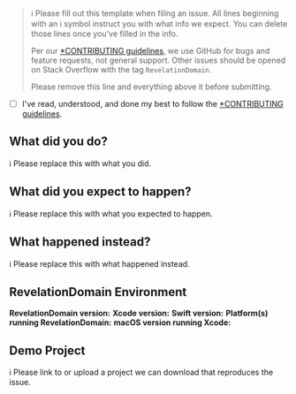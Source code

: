 > ℹ Please fill out this template when filing an issue.
> All lines beginning with an ℹ symbol instruct you with what info we expect. You can delete those lines once you've filled in the info.
>
> Per our [*CONTRIBUTING guidelines](https://github.com/RahulKatariya/RevelationDomain/blob/master/CONTRIBUTING.md), we use GitHub for
> bugs and feature requests, not general support. Other issues should be opened on Stack Overflow with the tag `RevelationDomain`.
>
> Please remove this line and everything above it before submitting.

* [ ] I've read, understood, and done my best to follow the [*CONTRIBUTING guidelines](https://github.com/RahulKatariya/RevelationDomain/blob/master/CONTRIBUTING.md).

## What did you do?

ℹ Please replace this with what you did.

## What did you expect to happen?

ℹ Please replace this with what you expected to happen.

## What happened instead?

ℹ Please replace this with what happened instead.

## RevelationDomain Environment

**RevelationDomain version:**
**Xcode version:**
**Swift version:**
**Platform(s) running RevelationDomain:**
**macOS version running Xcode:**

## Demo Project

ℹ Please link to or upload a project we can download that reproduces the issue.
